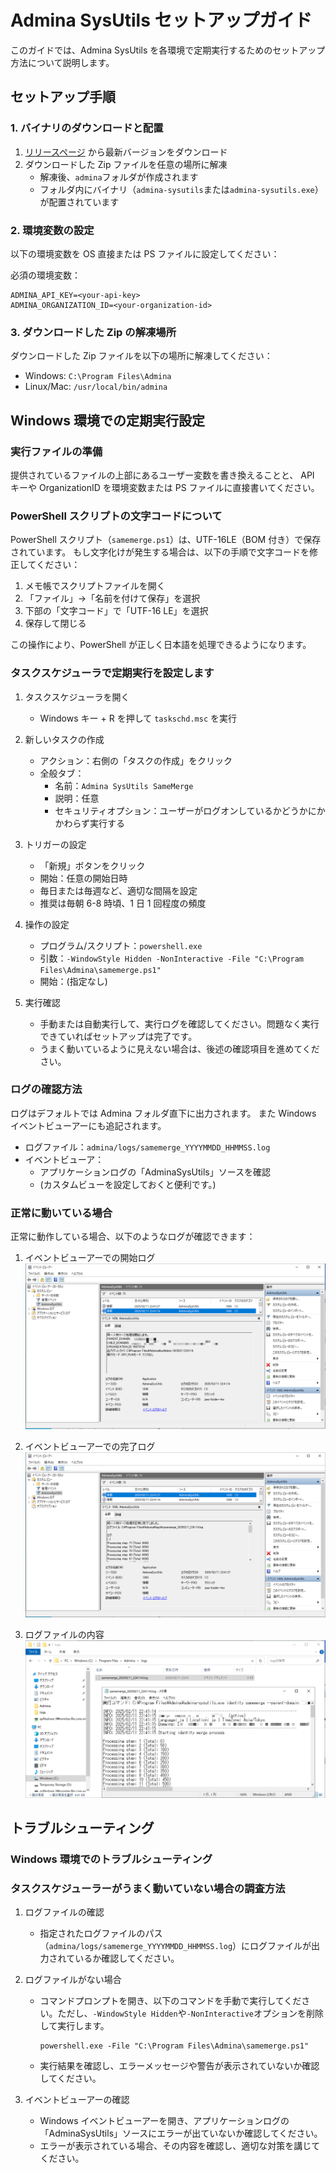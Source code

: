 # Admina SysUtils セットアップガイド

このガイドでは、Admina SysUtils を各環境で定期実行するためのセットアップ方法について説明します。

## セットアップ手順

### 1. バイナリのダウンロードと配置

1. [リリースページ](https://github.com/moneyforward-i/admina-sysutils/releases) から最新バージョンをダウンロード
2. ダウンロードした Zip ファイルを任意の場所に解凍
   - 解凍後、`admina`フォルダが作成されます
   - フォルダ内にバイナリ（`admina-sysutils`または`admina-sysutils.exe`）が配置されています

### 2. 環境変数の設定

以下の環境変数を OS 直接または PS ファイルに設定してください：

必須の環境変数：

```
ADMINA_API_KEY=<your-api-key>
ADMINA_ORGANIZATION_ID=<your-organization-id>
```

### 3. ダウンロードした Zip の解凍場所

ダウンロードした Zip ファイルを以下の場所に解凍してください：

- Windows: `C:\Program Files\Admina`
- Linux/Mac: `/usr/local/bin/admina`

## Windows 環境での定期実行設定

### 実行ファイルの準備

提供されているファイルの上部にあるユーザー変数を書き換えることと、
API キーや OrganizationID を環境変数または PS ファイルに直接書いてください。

### PowerShell スクリプトの文字コードについて

PowerShell スクリプト（`samemerge.ps1`）は、UTF-16LE（BOM 付き）で保存されています。
もし文字化けが発生する場合は、以下の手順で文字コードを修正してください：

1. メモ帳でスクリプトファイルを開く
2. 「ファイル」→「名前を付けて保存」を選択
3. 下部の「文字コード」で「UTF-16 LE」を選択
4. 保存して閉じる

この操作により、PowerShell が正しく日本語を処理できるようになります。

### タスクスケジューラで定期実行を設定します

1. タスクスケジューラを開く

   - Windows キー + R を押して `taskschd.msc` を実行

2. 新しいタスクの作成

   - アクション：右側の「タスクの作成」をクリック
   - 全般タブ：
     - 名前：`Admina SysUtils SameMerge`
     - 説明：任意
     - セキュリティオプション：ユーザーがログオンしているかどうかにかかわらず実行する

3. トリガーの設定

   - 「新規」ボタンをクリック
   - 開始：任意の開始日時
   - 毎日または毎週など、適切な間隔を設定
   - 推奨は毎朝 6-8 時頃、1 日 1 回程度の頻度

4. 操作の設定

   - プログラム/スクリプト：`powershell.exe`
   - 引数：`-WindowStyle Hidden -NonInteractive -File "C:\Program Files\Admina\samemerge.ps1"`
   - 開始：(指定なし)

5. 実行確認

   - 手動または自動実行して、実行ログを確認してください。問題なく実行できていればセットアップは完了です。
   - うまく動いているように見えない場合は、後述の確認項目を進めてください。

### ログの確認方法

ログはデフォルトでは Admina フォルダ直下に出力されます。
また Windows イベントビューアーにも追記されます。

- ログファイル：`admina/logs/samemerge_YYYYMMDD_HHMMSS.log`
- イベントビューア：
  - アプリケーションログの「AdminaSysUtils」ソースを確認
  - (カスタムビューを設定しておくと便利です。)

### 正常に動いている場合

正常に動作している場合、以下のようなログが確認できます：

1. イベントビューアーでの開始ログ
   ![イベントビューアーでの開始ログ](../img/event-viewer-start.png)

2. イベントビューアーでの完了ログ
   ![イベントビューアーでの完了ログ](../img/event-viewer-complete.png)

3. ログファイルの内容
   ![ログファイルの内容](../img/log-file-content.png)

## トラブルシューティング

### Windows 環境でのトラブルシューティング

### タスクスケジューラーがうまく動いていない場合の調査方法

1. ログファイルの確認

   - 指定されたログファイルのパス（`admina/logs/samemerge_YYYYMMDD_HHMMSS.log`）にログファイルが出力されているか確認してください。

2. ログファイルがない場合

   - コマンドプロンプトを開き、以下のコマンドを手動で実行してください。ただし、`-WindowStyle Hidden`や`-NonInteractive`オプションを削除して実行します。
     ```
     powershell.exe -File "C:\Program Files\Admina\samemerge.ps1"
     ```
   - 実行結果を確認し、エラーメッセージや警告が表示されていないか確認してください。

3. イベントビューアーの確認

   - Windows イベントビューアーを開き、アプリケーションログの「AdminaSysUtils」ソースにエラーが出ていないか確認してください。
   - エラーが表示されている場合、その内容を確認し、適切な対策を講じてください。
